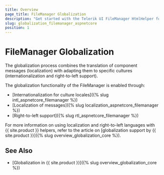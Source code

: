 ```yaml
---
title: Overview
page_title: FileManager Globalization
description: "Get started with the Telerik UI FileManager HtmlHelper for {{ site.framework }} and learn about the globalization options it supports."
slug: globalization_filemanager_aspnetcore
position: 1
---
```


# FileManager Globalization

The globalization process combines the translation of component messages (localization) with adapting them to specific cultures (internationalization and right-to-left support).

The globalization functionality of the FileManager is enabled through:
* [Internationalization for culture locales]({% slug intl_aspnetcore_filemanager %})
* [Localization of messages]({% slug localization_aspnetcore_filemanager %})
* [Right-to-left support]({% slug rtl_aspnetcore_filemanager %})

For more information on using localization and right-to-left languages with {{ site.product }} helpers, refer to the article on [globalization support by {{ site.product }}]({% slug overview_globalization_core %}).

## See Also

* [Globalization in {{ site.product }}]({% slug overview_globalization_core %})

